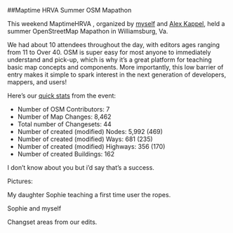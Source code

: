 ##Maptime HRVA Summer OSM Mapathon  

This weekend MaptimeHRVA , organized by [myself](https://twitter.com/jonahadkins) and [Alex Kappel](https://twitter.com/alex_kappel), held a summer OpenStreetMap Mapathon in Williamsburg, Va.   

We had about 10 attendees throughout the day, with editors ages ranging from 11 to Over 40. OSM is super easy for most anyone to immediately understand and pick-up, which is why it’s a great platform for teaching basic map concepts and components. More importantly, this low barrier of entry makes it simple to spark interest in the next generation of developers, mappers, and users! 

Here’s our [quick stats](http://resultmaps.neis-one.org/) from the event:
* Number of OSM Contributors: 7
* Number of Map Changes: 8,462
* Total number of Changesets: 44 
* Number of created (modified) Nodes: 5,992 (469)
* Number of created (modified) Ways: 681 (235)
* Number of created (modified) Highways: 356 (170)
* Number of created Buildings: 162 

I don’t know about you but i’d say that’s a success.

Pictures:

My daughter Sophie teaching a first time user the ropes.

Sophie and myself

Changset areas from our edits.
